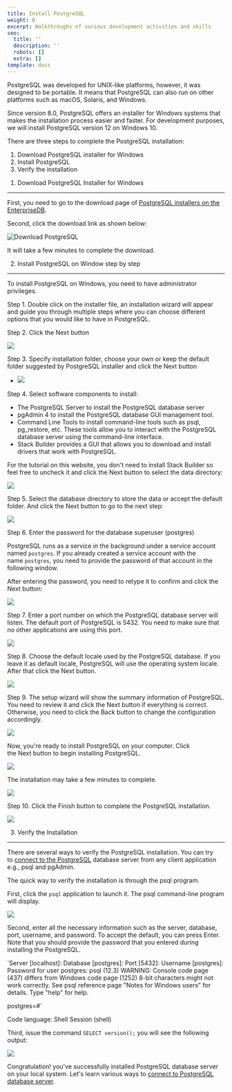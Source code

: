 ```yaml
---
title: Install PostgreSQL
weight: 0
excerpt: Walkthroughs of various development activities and skills
seo:
  title: ''
  description: ''
  robots: []
  extra: []
template: docs
---
```




PostgreSQL was developed for UNIX-like platforms, however, it was designed to be portable. It means that PostgreSQL can also run on other platforms such as macOS, Solaris, and Windows.

Since version 8.0, PostgreSQL offers an installer for Windows systems that makes the installation process easier and faster. For development purposes, we will install PostgreSQL version 12 on Windows 10.

There are three steps to complete the PostgreSQL installation:

1.  Download PostgreSQL installer for Windows
2.  Install PostgreSQL
3.  Verify the installation

1) Download PostgreSQL Installer for Windows
--------------------------------------------

First, you need to go to the download page of [PostgreSQL installers on the EnterpriseDB](https://www.enterprisedb.com/downloads/postgres-postgresql-downloads).

Second, click the download link as shown below:

![Download PostgreSQL](https://www.postgresqltutorial.com/wp-content/uploads/2020/07/Download-PostgreSQL.png)

It will take a few minutes to complete the download.

2) Install PostgreSQL on Window step by step
--------------------------------------------

To install PostgreSQL on Windows, you need to have administrator privileges.

Step 1. Double click on the installer file, an installation wizard will appear and guide you through multiple steps where you can choose different options that you would like to have in PostgreSQL.

Step 2. Click the Next button

![](https://www.postgresqltutorial.com/wp-content/uploads/2020/07/Install-PostgreSQL-12-Windows-Step-1.png)

Step 3. Specify installation folder, choose your own or keep the default folder suggested by PostgreSQL installer and click the Next button

-   ![](https://www.postgresqltutorial.com/wp-content/uploads/2020/07/Install-PostgreSQL-12-Windows-Step-2.png)

Step 4. Select software components to install:

-   The PostgreSQL Server to install the PostgreSQL database server
-   pgAdmin 4 to install the PostgreSQL database GUI management tool.
-   Command Line Tools to install command-line tools such as psql, pg_restore, etc. These tools allow you to interact with the PostgreSQL database server using the command-line interface.
-   Stack Builder provides a GUI that allows you to download and install drivers that work with PostgreSQL.

For the tutorial on this website, you don't need to install Stack Builder so feel free to uncheck it and click the Next button to select the data directory:

![](https://www.postgresqltutorial.com/wp-content/uploads/2020/07/Install-PostgreSQL-12-Windows-Step-3.png)

Step 5. Select the database directory to store the data or accept the default folder. And click the Next button to go to the next step:

![](https://www.postgresqltutorial.com/wp-content/uploads/2020/07/Install-PostgreSQL-12-Windows-Step-4.png)

Step 6. Enter the password for the database superuser (postgres)

PostgreSQL runs as a service in the background under a service account named `postgres`. If you already created a service account with the name `postgres`, you need to provide the password of that account in the following window.

After entering the password, you need to retype it to confirm and click the Next button:

![](https://www.postgresqltutorial.com/wp-content/uploads/2020/07/Install-PostgreSQL-12-Windows-Step-5.png)

Step 7. Enter a port number on which the PostgreSQL database server will listen. The default port of PostgreSQL is 5432. You need to make sure that no other applications are using this port.

![](https://www.postgresqltutorial.com/wp-content/uploads/2020/07/Install-PostgreSQL-12-Windows-Step-6.png)

Step 8. Choose the default locale used by the PostgreSQL database. If you leave it as default locale, PostgreSQL will use the operating system locale. After that click the Next button.

![](https://www.postgresqltutorial.com/wp-content/uploads/2020/07/Install-PostgreSQL-12-Windows-Step-7.png)

Step 9. The setup wizard will show the summary information of PostgreSQL. You need to review it and click the Next button if everything is correct. Otherwise, you need to click the Back button to change the configuration accordingly.

![](https://www.postgresqltutorial.com/wp-content/uploads/2020/07/Install-PostgreSQL-12-Windows-Step-8.png)

Now, you're ready to install PostgreSQL on your computer. Click the Next button to begin installing PostgreSQL.

![](https://www.postgresqltutorial.com/wp-content/uploads/2020/07/Install-PostgreSQL-12-Windows-Step-9.png)

The installation may take a few minutes to complete.

![](https://www.postgresqltutorial.com/wp-content/uploads/2020/07/Install-PostgreSQL-12-Windows-Step-10.png)

Step 10. Click the Finish button to complete the PostgreSQL installation.

![](https://www.postgresqltutorial.com/wp-content/uploads/2020/07/Install-PostgreSQL-12-Windows-Step-11.png)

3) Verify the Installation
--------------------------

There are several ways to verify the PostgreSQL installation. You can try to [connect to the PostgreSQL](https://www.postgresqltutorial.com/connect-to-postgresql-database/ "Connect to PostgreSQL Database") database server from any client application e.g., psql and pgAdmin.

The quick way to verify the installation is through the psql program.

First, click the `psql` application to launch it. The psql command-line program will display.

![](https://www.postgresqltutorial.com/wp-content/uploads/2020/07/Install-PostgreSQL-psql.png)

Second, enter all the necessary information such as the server, database, port, username, and password. To accept the default, you can press Enter.  Note that you should provide the password that you entered during installing the PostgreSQL.

`Server [localhost]:
Database [postgres]:
Port [5432]:
Username [postgres]:
Password for user postgres:
psql (12.3)
WARNING: Console code page (437) differs from Windows code page (1252)
         8-bit characters might not work correctly. See psql reference
         page "Notes for Windows users" for details.
Type "help" for help.

postgres=#`

Code language: Shell Session (shell)

Third, issue the command `SELECT version();` you will see the following output:

![](https://www.postgresqltutorial.com/wp-content/uploads/2020/07/Install-PostgreSQL-psql-verification.png)

Congratulation! you've successfully installed PostgreSQL database server on your local system. Let's learn various ways to [connect to PostgreSQL database server](https://www.postgresqltutorial.com/connect-to-postgresql-database/ "Connect to PostgreSQL Database").